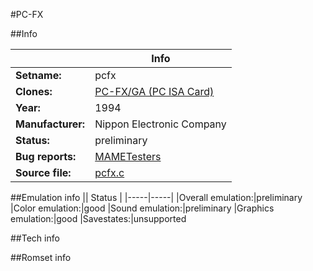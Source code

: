#PC-FX

##Info

||Info|
|-----|-----|
|**Setname:**|pcfx
|**Clones:**|[PC-FX/GA (PC ISA Card)](pcfxga.md)
|**Year:**|1994
|**Manufacturer:**|Nippon Electronic Company
|**Status:**|preliminary
|**Bug reports:**|[MAMETesters](http://mametesters.org/view_all_set.php?type=1&temporary=y&search=pcfx.c)
|**Source file:**|[pcfx.c](https://github.com/mamedev/mame/blob/master/src/mess/drivers/pcfx.c)

##Emulation info
|| Status |
|-----|-----|
|Overall emulation:|preliminary
|Color emulation:|good
|Sound emulation:|preliminary
|Graphics emulation:|good
|Savestates:|unsupported

##Tech info

##Romset info

<!--- START OF EDITED COMMENT DO NOT TOUCH TEXT ABOVE-->
